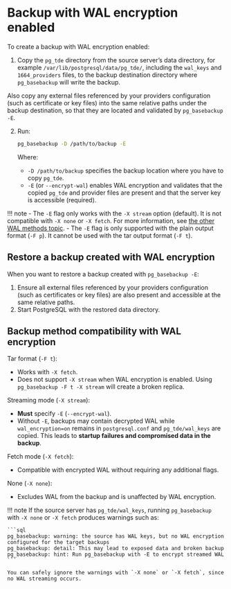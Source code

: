 # Backup with WAL encryption enabled

To create a backup with WAL encryption enabled:

1. Copy the `pg_tde` directory from the source server’s data directory, for example `/var/lib/postgresql/data/pg_tde/`, including the `wal_keys` and `1664_providers` files, to the backup destination directory where `pg_basebackup` will write the backup.

Also copy any external files referenced by your providers configuration (such as certificate or key files) into the same relative paths under the backup destination, so that they are located and validated by `pg_basebackup -E`.

2. Run:

    ```bash
    pg_basebackup -D /path/to/backup -E
    ```

    Where:

    - `-D /path/to/backup` specifies the backup location where you have to copy `pg_tde`.
    - `-E` (or `--encrypt-wal`) enables WAL encryption and validates that the copied `pg_tde` and provider files are present and that the server key is accessible (required).

!!! note
    - The `-E` flag only works with the `-X stream` option (default). It is not compatible with `-X none` or `-X fetch`. For more information, see [the other WAL methods topic](#other-wal-methods).
    - The `-E` flag is only supported with the plain output format (`-F p`). It cannot be used with the tar output format (`-F t`).

## Restore a backup created with WAL encryption

When you want to restore a backup created with `pg_basebackup -E`:

1. Ensure all external files referenced by your providers configuration (such as certificates or key files) are also present and accessible at the same relative paths.
2. Start PostgreSQL with the restored data directory.

## Backup method compatibility with WAL encryption

Tar format (`-F t`):

* Works with `-X fetch`.
* Does not support `-X stream` when WAL encryption is enabled. Using `pg_basebackup -F t -X stream` will create a broken replica.

Streaming mode (`-X stream`):

* **Must** specify `-E` (`--encrypt-wal`).
* Without `-E`, backups may contain decrypted WAL while `wal_encryption=on` remains in `postgresql.conf` and `pg_tde/wal_keys` are copied. This leads to **startup failures and compromised data in the backup**.

Fetch mode (`-X fetch`):

* Compatible with encrypted WAL without requiring any additional flags.

None (`-X none`):

* Excludes WAL from the backup and is unaffected by WAL encryption.


!!! note
    If the source server has `pg_tde/wal_keys`, running `pg_basebackup` with `-X none` or `-X fetch` produces warnings such as:

    ```sql
    pg_basebackup: warning: the source has WAL keys, but no WAL encryption configured for the target backups
    pg_basebackup: detail: This may lead to exposed data and broken backup
    pg_basebackup: hint: Run pg_basebackup with -E to encrypt streamed WAL
    ```

    You can safely ignore the warnings with `-X none` or `-X fetch`, since no WAL streaming occurs.
